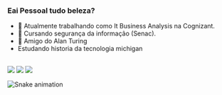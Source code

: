 ### Eai Pessoal tudo beleza? 

- 🔭 Atualmente trabalhando como It Business Analysis na Cognizant.
- 🌱 Cursando segurança da informação (Senac).
- 💬 Amigo do Alan Turing 
- Estudando historia da tecnologia michigan 

<div align="center">
  <a href="https://github.com/jonathanrodriguez7">  
</div>
</div>
  <div style="display: inline_block"><br>
  <div> 
      <a href="https://www.linkedin.com/in/jonathan-r-b47a6411a" target="_blank"><img src="https://img.shields.io/badge/-LinkedIn-%230077B5?style=for-the-badge&logo=linkedin&logoColor=white" target="_blank"></a> 
     <a href = "mailto:contatojonathan7ar@gmail.com"><img src="https://img.shields.io/badge/-Gmail-%23333?style=for-the-badge&logo=gmail&logoColor=white" target="_blank"></a>     
     <a href = "https://www.hackerrank.com/jonathan7ar"><img src="https://img.shields.io/badge/-Hackerrank-2EC866?style=for-the-badge&logo=HackerRank&logoColor=white" target="_blank"></a> 
  
 ![Snake animation](https://github.com/jonathanrodriguez7/jonathanrodriguez7/blob/output/github-contribution-grid-snake.svg)
</div>
 
